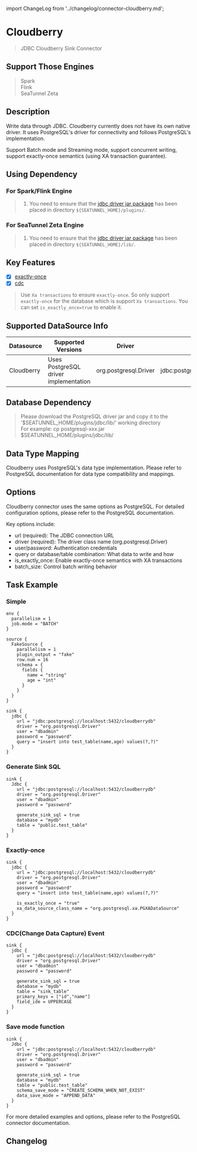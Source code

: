import ChangeLog from '../changelog/connector-cloudberry.md';

# Cloudberry

> JDBC Cloudberry  Sink Connector

## Support Those Engines

> Spark<br/>
> Flink<br/>
> SeaTunnel Zeta<br/>

## Description

Write data through JDBC. Cloudberry currently does not have its own native driver. It uses PostgreSQL's driver for connectivity and follows PostgreSQL's implementation.

Support Batch mode and Streaming mode, support concurrent writing, support exactly-once
semantics (using XA transaction guarantee).

## Using Dependency

### For Spark/Flink Engine

> 1. You need to ensure that the [jdbc driver jar package](https://mvnrepository.com/artifact/org.postgresql/postgresql) has been placed in directory `${SEATUNNEL_HOME}/plugins/`.

### For SeaTunnel Zeta Engine

> 1. You need to ensure that the [jdbc driver jar package](https://mvnrepository.com/artifact/org.postgresql/postgresql) has been placed in directory `${SEATUNNEL_HOME}/lib/`.

## Key Features

- [x] [exactly-once](../../concept/connector-v2-features.md)
- [x] [cdc](../../concept/connector-v2-features.md)

> Use `Xa transactions` to ensure `exactly-once`. So only support `exactly-once` for the database which is
> support `Xa transactions`. You can set `is_exactly_once=true` to enable it.

## Supported DataSource Info

| Datasource |            Supported Versions            |        Driver         |                  Url                  |                                  Maven                                   |
|------------|------------------------------------------|------------------------|---------------------------------------|--------------------------------------------------------------------------|
| Cloudberry | Uses PostgreSQL driver implementation | org.postgresql.Driver | jdbc:postgresql://localhost:5432/test | [Download](https://mvnrepository.com/artifact/org.postgresql/postgresql) |

## Database Dependency

> Please download the PostgreSQL driver jar and copy it to the '$SEATUNNEL_HOME/plugins/jdbc/lib/' working directory<br/>
> For example: cp postgresql-xxx.jar $SEATUNNEL_HOME/plugins/jdbc/lib/

## Data Type Mapping

Cloudberry uses PostgreSQL's data type implementation. Please refer to PostgreSQL documentation for data type compatibility and mappings.

## Options

Cloudberry connector uses the same options as PostgreSQL. For detailed configuration options, please refer to the PostgreSQL documentation.

Key options include:
- url (required): The JDBC connection URL
- driver (required): The driver class name (org.postgresql.Driver)
- user/password: Authentication credentials
- query or database/table combination: What data to write and how
- is_exactly_once: Enable exactly-once semantics with XA transactions
- batch_size: Control batch writing behavior

## Task Example

### Simple

```hocon
env {
  parallelism = 1
  job.mode = "BATCH"
}

source {
  FakeSource {
    parallelism = 1
    plugin_output = "fake"
    row.num = 16
    schema = {
      fields {
        name = "string"
        age = "int"
      }
    }
  }
}

sink {
  jdbc {
    url = "jdbc:postgresql://localhost:5432/cloudberrydb"
    driver = "org.postgresql.Driver"
    user = "dbadmin"
    password = "password"
    query = "insert into test_table(name,age) values(?,?)"
  }
}
```

### Generate Sink SQL

```hocon
sink {
  Jdbc {
    url = "jdbc:postgresql://localhost:5432/cloudberrydb"
    driver = "org.postgresql.Driver"
    user = "dbadmin"
    password = "password"
    
    generate_sink_sql = true
    database = "mydb"
    table = "public.test_table"
  }
}
```

### Exactly-once

```hocon
sink {
  jdbc {
    url = "jdbc:postgresql://localhost:5432/cloudberrydb"
    driver = "org.postgresql.Driver"
    user = "dbadmin"
    password = "password"
    query = "insert into test_table(name,age) values(?,?)"
    
    is_exactly_once = "true"
    xa_data_source_class_name = "org.postgresql.xa.PGXADataSource"
  }
}
```

### CDC(Change Data Capture) Event

```hocon
sink {
  jdbc {
    url = "jdbc:postgresql://localhost:5432/cloudberrydb"
    driver = "org.postgresql.Driver"
    user = "dbadmin"
    password = "password"
    
    generate_sink_sql = true
    database = "mydb"
    table = "sink_table"
    primary_keys = ["id","name"]
    field_ide = UPPERCASE
  }
}
```

### Save mode function

```hocon
sink {
  Jdbc {
    url = "jdbc:postgresql://localhost:5432/cloudberrydb"
    driver = "org.postgresql.Driver"
    user = "dbadmin"
    password = "password"
    
    generate_sink_sql = true
    database = "mydb"
    table = "public.test_table"
    schema_save_mode = "CREATE_SCHEMA_WHEN_NOT_EXIST"
    data_save_mode = "APPEND_DATA"
  }
}
```

For more detailed examples and options, please refer to the PostgreSQL connector documentation.

## Changelog

<ChangeLog />
